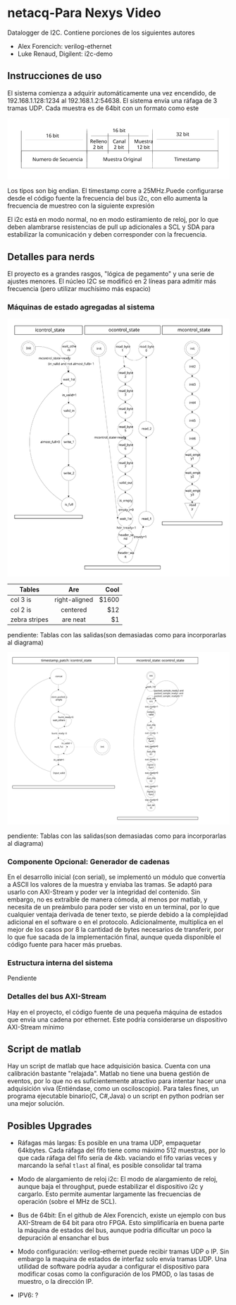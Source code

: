 # netacq-Para Nexys Video
Datalogger de I2C. Contiene porciones de los siguientes autores
* Alex Forencich: verilog-ethernet
* Luke Renaud, Digilent: i2c-demo

## Instrucciones de uso

El sistema comienza a adquirir automáticamente una vez encendido, de 192.168.1.128:1234 al 192.168.1.2:54638. El sistema envía una ráfaga de 3 tramas UDP. Cada muestra es de 64bit con un formato como este

![tipo de la muestra](https://github.com/ColdfireMC/netacq/blob/main/diags/sampletype.svg "Tipo de la muestra")


Los tipos son big endian. El timestamp corre a 25MHz.Puede configurarse desde el código fuente la frecuencia del bus i2c, con ello aumenta la frecuencia de muestreo con la siguiente expresión


El i2c está en modo normal, no en modo estiramiento de reloj, por lo que deben alambrarse resistencias de pull up adicionales a SCL y SDA para estabilizar la comunicación y deben corresponder con la frecuencia.

## Detalles para nerds

El proyecto es a grandes rasgos, "lógica de pegamento" y una serie de ajustes menores. El núcleo I2C se modificó en 2 líneas para admitir más frecuencia (pero utilizar muchísimo más espacio)

### Máquinas de estado agregadas al sistema

![Máquina de estados del FIFO](https://github.com/ColdfireMC/netacq/blob/main/diags/fifo_comp3.svg "Máquina de estados del FIFO")


| Tables        | Are           | Cool  |
| ------------- |:-------------:| -----:|
| col 3 is      | right-aligned | $1600 |
| col 2 is      | centered      |   $12 |
| zebra stripes | are neat      |    $1 |

pendiente: Tablas con las salidas(son demasiadas como para incorporarlas al diagrama)

![Máquina de estados del timestamp](https://github.com/ColdfireMC/netacq/blob/main/diags/timestamp.svg "Máquina de estados del timestamp")

pendiente: Tablas con las salidas(son demasiadas como para incorporarlas al diagrama)

### Componente Opcional: Generador de cadenas

En el desarrollo inicial (con serial), se implementó un módulo que convertía a ASCII los valores de la muestra y enviaba las tramas. Se adaptó para usarlo con AXI-Stream y poder ver la integridad del contenido. Sin embargo, no es extraíble de manera cómoda, al menos por matlab, y necesita de un preámbulo para poder ser visto en un terminal, por lo que cualquier ventaja derivada de tener texto, se pierde debido a la complejidad adicional en el software o en el protocolo. Adicionalmente, multiplica en el mejor de los casos por 8 la cantidad de bytes necesarios de transferir, por lo que fue sacada de la implementación final, aunque queda disponible el código fuente para hacer más pruebas.


### Estructura interna del sistema

Pendiente


### Detalles del bus AXI-Stream

Hay en el proyecto, el código fuente de una pequeña máquina de estados que envía una cadena por ethernet. Este podría considerarse un dispositivo AXI-Stream mínimo


## Script de matlab
Hay un script de matlab que hace adquisición basica. Cuenta con una calibración bastante "relajada". Matlab no tiene una buena gestión de eventos, por lo que no es suficientemente atractivo para intentar hacer una adquisición viva (Entiéndase, como un osciloscopio). Para tales fines, un programa ejecutable binario(C, C#,Java) o un script en python podrían ser una mejor solución.


## Posibles Upgrades

* Ráfagas más largas: Es posible en una trama UDP, empaquetar 64kbytes. Cada ráfaga del fifo tiene como máximo 512 muestras, por lo que cada ráfaga del fifo sería de 4kb. vaciando el fifo varias veces y marcando la señal `tlast` al final, es posible consolidar tal trama

* Modo de alargamiento de reloj i2c: El modo de alargamiento de reloj, aunque baja el throughput, puede estabilizar el dispositivo i2c y cargarlo. Esto permite aumentar largamente las frecuencias de operación (sobre el MHz de SCL).

* Bus de 64bit: En el github de Alex Forencich, existe un ejemplo con bus AXI-Stream de 64 bit para otro FPGA. Esto simplificaría en buena parte la máquina de estados del bus, aunque podria dificultar un poco la depuración al ensanchar el bus

* Modo configuración: verilog-ethernet puede recibir tramas UDP o IP. Sin embargo la maquina de estados de interfaz solo envía tramas UDP. Una utilidad de software podría ayudar a configurar el dispositivo para modificar cosas como la configuración de los PMOD, o las tasas de muestro, o la dirección IP.

* IPV6: ?

